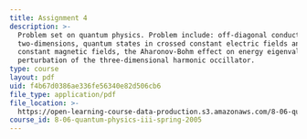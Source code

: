 ```yaml
---
title: Assignment 4
description: >-
  Problem set on quantum physics. Problem include: off-­diagonal conductance in
  two­-dimensions, quantum states in crossed constant electric fields and
  constant magnetic fields, the Aharonov-­Bohm effect on energy eigenvalues, and
  perturbation of the three­-dimensional harmonic occillator.
type: course
layout: pdf
uid: f4b67d0386ae336fe56340e82d506cb6
file_type: application/pdf
file_location: >-
  https://open-learning-course-data-production.s3.amazonaws.com/8-06-quantum-physics-iii-spring-2005/f4b67d0386ae336fe56340e82d506cb6_ps4.pdf
course_id: 8-06-quantum-physics-iii-spring-2005
---
```

